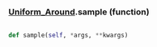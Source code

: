 ### [Uniform_Around](Uniform_Around.md).sample (function)


```py

def sample(self, *args, **kwargs)

```


